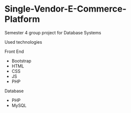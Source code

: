 # Single-Vendor-E-Commerce-Platform
Semester 4 group project for Database Systems

Used technologies

Front End
- Bootstrap
- HTML
- CSS
- JS
- PHP

Database 
- PHP
- MySQL